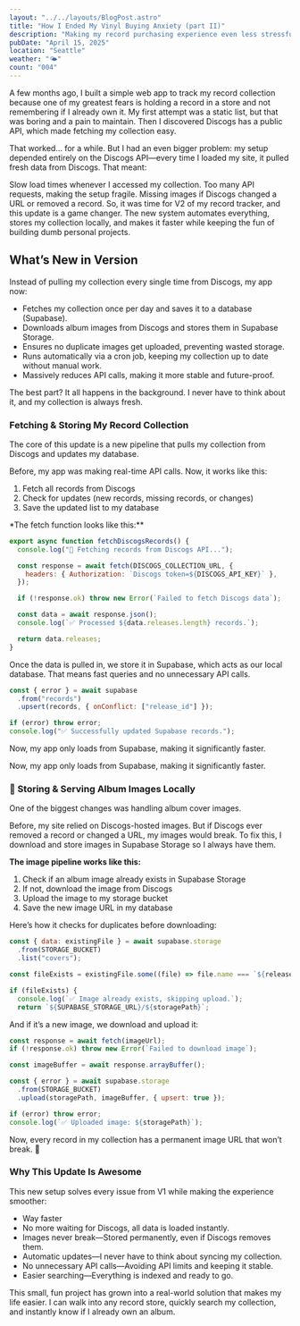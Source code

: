 ```yaml
---
layout: "../../layouts/BlogPost.astro"
title: "How I Ended My Vinyl Buying Anxiety (part II)"
description: "Making my record purchasing experience even less stressful."
pubDate: "April 15, 2025"
location: "Seattle"
weather: "🌤️"
count: "004"
---
```


A few months ago, I built a simple web app to track my record collection because one of my greatest fears is holding a record in a store and not remembering if I already own it. My first attempt was a static list, but that was boring and a pain to maintain. Then I discovered Discogs has a public API, which made fetching my collection easy.

That worked… for a while. But I had an even bigger problem: my setup depended entirely on the Discogs API—every time I loaded my site, it pulled fresh data from Discogs. That meant:

Slow load times whenever I accessed my collection.
Too many API requests, making the setup fragile.
Missing images if Discogs changed a URL or removed a record.
So, it was time for V2 of my record tracker, and this update is a game changer. The new system automates everything, stores my collection locally, and makes it faster while keeping the fun of building dumb personal projects.

## What’s New in Version

Instead of pulling my collection every single time from Discogs, my app now:

- Fetches my collection once per day and saves it to a database (Supabase).
- Downloads album images from Discogs and stores them in Supabase Storage.
- Ensures no duplicate images get uploaded, preventing wasted storage.
- Runs automatically via a cron job, keeping my collection up to date without manual work.
- Massively reduces API calls, making it more stable and future-proof.

The best part? It all happens in the background. I never have to think about it, and my collection is always fresh.

### Fetching & Storing My Record Collection

The core of this update is a new pipeline that pulls my collection from Discogs and updates my database.

Before, my app was making real-time API calls. Now, it works like this:

1. Fetch all records from Discogs
2. Check for updates (new records, missing records, or changes)
3. Save the updated list to my database

\*The fetch function looks like this:\*\*

```javaScript
export async function fetchDiscogsRecords() {
  console.log("📡 Fetching records from Discogs API...");

  const response = await fetch(DISCOGS_COLLECTION_URL, {
    headers: { Authorization: `Discogs token=${DISCOGS_API_KEY}` },
  });

  if (!response.ok) throw new Error(`Failed to fetch Discogs data`);

  const data = await response.json();
  console.log(`✅ Processed ${data.releases.length} records.`);

  return data.releases;
}
```

Once the data is pulled in, we store it in Supabase, which acts as our local database. That means fast queries and no unnecessary API calls.

```javaScript
const { error } = await supabase
  .from("records")
  .upsert(records, { onConflict: ["release_id"] });

if (error) throw error;
console.log("✅ Successfully updated Supabase records.");
```

Now, my app only loads from Supabase, making it significantly faster.

Now, my app only loads from Supabase, making it significantly faster.

### 🎨 Storing & Serving Album Images Locally

One of the biggest changes was handling album cover images.

Before, my site relied on Discogs-hosted images. But if Discogs ever removed a record or changed a URL, my images would break. To fix this, I download and store images in Supabase Storage so I always have them.

**The image pipeline works like this:**

1. Check if an album image already exists in Supabase Storage
2. If not, download the image from Discogs
3. Upload the image to my storage bucket
4. Save the new image URL in my database

Here’s how it checks for duplicates before downloading:

```javaScript
const { data: existingFile } = await supabase.storage
  .from(STORAGE_BUCKET)
  .list("covers");

const fileExists = existingFile.some((file) => file.name === `${releaseId}.jpg`);

if (fileExists) {
  console.log(`✅ Image already exists, skipping upload.`);
  return `${SUPABASE_STORAGE_URL}/${storagePath}`;
```

And if it’s a new image, we download and upload it:

```javaScript
const response = await fetch(imageUrl);
if (!response.ok) throw new Error(`Failed to download image`);

const imageBuffer = await response.arrayBuffer();

const { error } = await supabase.storage
  .from(STORAGE_BUCKET)
  .upload(storagePath, imageBuffer, { upsert: true });

if (error) throw error;
console.log(`✅ Uploaded image: ${storagePath}`);
```

Now, every record in my collection has a permanent image URL that won’t break. 🎉

### Why This Update Is Awesome

This new setup solves every issue from V1 while making the experience smoother:

- Way faster
- No more waiting for Discogs, all data is loaded instantly.
- Images never break—Stored permanently, even if Discogs removes them.
- Automatic updates—I never have to think about syncing my collection.
- No unnecessary API calls—Avoiding API limits and keeping it stable.
- Easier searching—Everything is indexed and ready to go.

This small, fun project has grown into a real-world solution that makes my life easier. I can walk into any record store, quickly search my collection, and instantly know if I already own an album.
